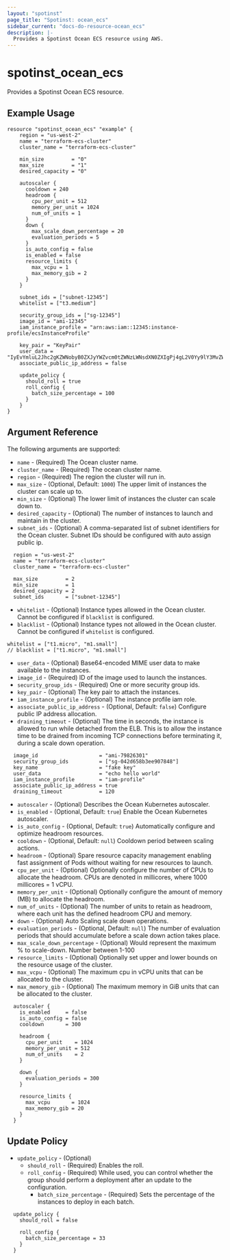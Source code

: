 ```yaml
---
layout: "spotinst"
page_title: "Spotinst: ocean_ecs"
sidebar_current: "docs-do-resource-ocean_ecs"
description: |-
  Provides a Spotinst Ocean ECS resource using AWS.
---
```


# spotinst\_ocean\_ecs

Provides a Spotinst Ocean ECS resource.

## Example Usage

```hcl
resource "spotinst_ocean_ecs" "example" {
    region = "us-west-2"
    name = "terraform-ecs-cluster"
    cluster_name = "terraform-ecs-cluster"
  
    min_size         = "0"
    max_size         = "1"
    desired_capacity = "0"
  
    autoscaler {
      cooldown = 240
      headroom {
        cpu_per_unit = 512
        memory_per_unit = 1024
        num_of_units = 1
      }
      down {
        max_scale_down_percentage = 20
        evaluation_periods = 5
      }
      is_auto_config = false
      is_enabled = false
      resource_limits {
        max_vcpu = 1
        max_memory_gib = 2
      }
    }
  
    subnet_ids = ["subnet-12345"]
    whitelist = ["t3.medium"]
  
    security_group_ids = ["sg-12345"]
    image_id = "ami-12345"
    iam_instance_profile = "arn:aws:iam::12345:instance-profile/ecsInstanceProfile"
  
    key_pair = "KeyPair"
    user_data = "IyEvYmluL2Jhc2gKZWNobyB0ZXJyYWZvcm0tZWNzLWNsdXN0ZXIgPj4gL2V0Yy9lY3MvZWNzLmNvbmZpZw=="
    associate_public_ip_address = false
  
    update_policy {
      should_roll = true
      roll_config {
        batch_size_percentage = 100
      }
    }
}
```

## Argument Reference

The following arguments are supported:

* `name` - (Required) The Ocean cluster name.
* `cluster_name` - (Required) The ocean cluster name.
* `region` - (Required) The region the cluster will run in.
* `max_size` - (Optional, Default: `1000`) The upper limit of instances the cluster can scale up to.
* `min_size` - (Optional) The lower limit of instances the cluster can scale down to.
* `desired_capacity` - (Optional) The number of instances to launch and maintain in the cluster.
* `subnet_ids` - (Optional) A comma-separated list of subnet identifiers for the Ocean cluster. Subnet IDs should be configured with auto assign public ip.

```hcl
  region = "us-west-2"
  name = "terraform-ecs-cluster"
  cluster_name = "terraform-ecs-cluster"

  max_size         = 2
  min_size         = 1
  desired_capacity = 2
  subnet_ids       = ["subnet-12345"]
```

* `whitelist` - (Optional) Instance types allowed in the Ocean cluster. Cannot be configured if `blacklist` is configured.
* `blacklist` - (Optional) Instance types not allowed in the Ocean cluster. Cannot be configured if `whitelist` is configured.

```hcl
whitelist = ["t1.micro", "m1.small"]
// blacklist = ["t1.micro", "m1.small"]
```

* `user_data` - (Optional) Base64-encoded MIME user data to make available to the instances.
* `image_id` - (Required) ID of the image used to launch the instances.
* `security_group_ids` - (Required) One or more security group ids.
* `key_pair` - (Optional) The key pair to attach the instances.
* `iam_instance_profile` - (Optional) The instance profile iam role.
* `associate_public_ip_address` - (Optional, Default: `false`) Configure public IP address allocation.
* `draining_timeout` - (Optional) The time in seconds, the instance is allowed to run while detached from the ELB. This is to allow the instance time to be drained from incoming TCP connections before terminating it, during a scale down operation.


```hcl
  image_id                    = "ami-79826301"
  security_group_ids          = ["sg-042d658b3ee907848"]
  key_name                    = "fake key"
  user_data                   = "echo hello world"
  iam_instance_profile        = "iam-profile"
  associate_public_ip_address = true
  draining_timeout            = 120
```

* `autoscaler` - (Optional) Describes the Ocean Kubernetes autoscaler.
* `is_enabled` - (Optional, Default: `true`) Enable the Ocean Kubernetes autoscaler.
* `is_auto_config` - (Optional, Default: `true`) Automatically configure and optimize headroom resources.
* `cooldown` - (Optional, Default: `null`) Cooldown period between scaling actions.
* `headroom` - (Optional) Spare resource capacity management enabling fast assignment of Pods without waiting for new resources to launch.
* `cpu_per_unit` - (Optional) Optionally configure the number of CPUs to allocate the headroom. CPUs are denoted in millicores, where 1000 millicores = 1 vCPU.
* `memory_per_unit` - (Optional) Optionally configure the amount of memory (MB) to allocate the headroom.
* `num_of_units` - (Optional) The number of units to retain as headroom, where each unit has the defined headroom CPU and memory.
* `down` - (Optional) Auto Scaling scale down operations.
* `evaluation_periods` - (Optional, Default: `null`) The number of evaluation periods that should accumulate before a scale down action takes place.
* `max_scale_down_percentage` - (Optional) Would represent the maximum % to scale-down. Number between 1-100
* `resource_limits` - (Optional) Optionally set upper and lower bounds on the resource usage of the cluster.
* `max_vcpu` - (Optional) The maximum cpu in vCPU units that can be allocated to the cluster.
* `max_memory_gib` - (Optional) The maximum memory in GiB units that can be allocated to the cluster.

```hcl
  autoscaler {
    is_enabled     = false
    is_auto_config = false
    cooldown       = 300

    headroom {
      cpu_per_unit    = 1024
      memory_per_unit = 512
      num_of_units    = 2
    }

    down {
      evaluation_periods = 300
    }

    resource_limits {
      max_vcpu       = 1024
      max_memory_gib = 20
    }
  }
```

<a id="update-policy"></a>
## Update Policy

* `update_policy` - (Optional)
    * `should_roll` - (Required) Enables the roll.
    * `roll_config` - (Required) While used, you can control whether the group should perform a deployment after an update to the configuration.
        * `batch_size_percentage` - (Required) Sets the percentage of the instances to deploy in each batch.

```hcl
  update_policy {
    should_roll = false
    
    roll_config {
      batch_size_percentage = 33
    }
  }
```